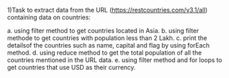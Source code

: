 1)Task to extract data from the URL (https://restcountries.com/v3.1/all) containing data on countries:

a. using filter method to get countries located in Asia.
b. using filter methode to get countries with population less than 2 Lakh.
c. print the detailsof the countries such as name, capital and flag by using forEach method.
d. using reduce method to get the total population of all the countries mentioned in the URL data.
e. using filter method and for loops to get countries that use USD as their currency.